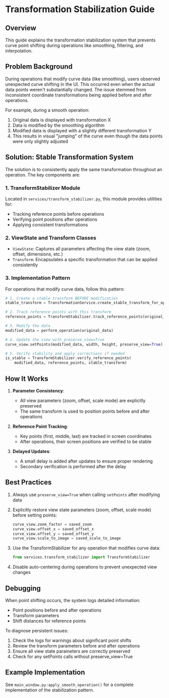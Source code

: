 # Transformation Stabilization Guide

## Overview

This guide explains the transformation stabilization system that prevents curve point shifting during operations like smoothing, filtering, and interpolation.

## Problem Background

During operations that modify curve data (like smoothing), users observed unexpected curve shifting in the UI. This occurred even when the actual data points weren't substantially changed. The issue stemmed from inconsistent coordinate transformations being applied before and after operations.

For example, during a smooth operation:
1. Original data is displayed with transformation X
2. Data is modified by the smoothing algorithm
3. Modified data is displayed with a slightly different transformation Y
4. This results in visual "jumping" of the curve even though the data points were only slightly adjusted

## Solution: Stable Transformation System

The solution is to consistently apply the same transformation throughout an operation. The key components are:

### 1. TransformStabilizer Module

Located in `services/transform_stabilizer.py`, this module provides utilities for:
- Tracking reference points before operations
- Verifying point positions after operations
- Applying consistent transformations

### 2. ViewState and Transform Classes

- `ViewState`: Captures all parameters affecting the view state (zoom, offset, dimensions, etc.)
- `Transform`: Encapsulates a specific transformation that can be applied consistently

### 3. Implementation Pattern

For operations that modify curve data, follow this pattern:

```python
# 1. Create a stable transform BEFORE modification
stable_transform = TransformationService.create_stable_transform_for_operation(curve_view)

# 2. Track reference points with this transform
reference_points = TransformStabilizer.track_reference_points(original_data, stable_transform)

# 3. Modify the data
modified_data = perform_operation(original_data)

# 4. Update the view with preserve_view=True
curve_view.setPoints(modified_data, width, height, preserve_view=True)

# 5. Verify stability and apply corrections if needed
is_stable = TransformStabilizer.verify_reference_points(
    modified_data, reference_points, stable_transform)
```

## How It Works

1. **Parameter Consistency**:
   - All view parameters (zoom, offset, scale mode) are explicitly preserved
   - The same transform is used to position points before and after operations

2. **Reference Point Tracking**:
   - Key points (first, middle, last) are tracked in screen coordinates
   - After operations, their screen positions are verified to be stable

3. **Delayed Updates**:
   - A small delay is added after updates to ensure proper rendering
   - Secondary verification is performed after the delay

## Best Practices

1. Always use `preserve_view=True` when calling `setPoints` after modifying data

2. Explicitly restore view state parameters (zoom, offset, scale mode) before setting points:
   ```python
   curve_view.zoom_factor = saved_zoom
   curve_view.offset_x = saved_offset_x
   curve_view.offset_y = saved_offset_y
   curve_view.scale_to_image = saved_scale_to_image
   ```

3. Use the TransformStabilizer for any operation that modifies curve data:
   ```python
   from services.transform_stabilizer import TransformStabilizer
   ```

4. Disable auto-centering during operations to prevent unexpected view changes

## Debugging

When point shifting occurs, the system logs detailed information:
- Point positions before and after operations
- Transform parameters
- Shift distances for reference points

To diagnose persistent issues:
1. Check the logs for warnings about significant point shifts
2. Review the transform parameters before and after operations
3. Ensure all view state parameters are correctly preserved
4. Check for any setPoints calls without preserve_view=True

## Example Implementation

See `main_window.py:apply_smooth_operation()` for a complete implementation of the stabilization pattern.
